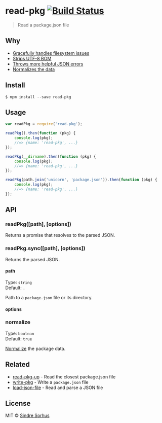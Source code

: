 # read-pkg [![Build Status](https://travis-ci.org/sindresorhus/read-pkg.svg?branch=master)](https://travis-ci.org/sindresorhus/read-pkg)

> Read a package.json file


## Why

- [Gracefully handles filesystem issues](https://github.com/isaacs/node-graceful-fs)
- [Strips UTF-8 BOM](https://github.com/sindresorhus/strip-bom)
- [Throws more helpful JSON errors](https://github.com/sindresorhus/parse-json)
- [Normalizes the data](https://github.com/npm/normalize-package-data#what-normalization-currently-entails)


## Install

```
$ npm install --save read-pkg
```


## Usage

```js
var readPkg = require('read-pkg');

readPkg().then(function (pkg) {
	console.log(pkg);
	//=> {name: 'read-pkg', ...}
});

readPkg(__dirname).then(function (pkg) {
	console.log(pkg);
	//=> {name: 'read-pkg', ...}
});

readPkg(path.join('unicorn', 'package.json')).then(function (pkg) {
	console.log(pkg);
	//=> {name: 'read-pkg', ...}
});
```


## API

### readPkg([path], [options])

Returns a promise that resolves to the parsed JSON.

### readPkg.sync([path], [options])

Returns the parsed JSON.

#### path

Type: `string`  
Default: `.`

Path to a `package.json` file or its directory.

#### options

### normalize

Type: `boolean`  
Default: `true`

[Normalize](https://github.com/npm/normalize-package-data#what-normalization-currently-entails) the package data.


## Related

- [read-pkg-up](https://github.com/sindresorhus/read-pkg-up) - Read the closest package.json file
- [write-pkg](https://github.com/sindresorhus/write-pkg) - Write a `package.json` file
- [load-json-file](https://github.com/sindresorhus/load-json-file) - Read and parse a JSON file


## License

MIT © [Sindre Sorhus](http://sindresorhus.com)

